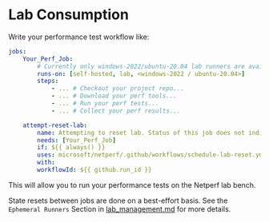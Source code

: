 # Lab Consumption

Write your performance test workflow like:
```yaml
jobs:
    Your_Perf_Job:
        # Currently only windows-2022/ubuntu-20.04 lab runners are available.
        runs-on: [self-hosted, lab, <windows-2022 / ubuntu-20.04>]
        steps:
            - ... # Checkout your project repo...
            - ... # Download your perf tools...
            - ... # Run your perf tests...
            - ... # Collect your perf results...

    attempt-reset-lab:
        name: Attempting to reset lab. Status of this job does not indicate result of lab reset. Look at job details.
        needs: [Your_Perf_Job]
        if: ${{ always() }}
        uses: microsoft/netperf/.github/workflows/schedule-lab-reset.yml@main
        with:
        workflowId: ${{ github.run_id }}
```

This will allow you to run your performance tests on the Netperf lab bench.

State resets between jobs are done on a best-effort basis. See the `Ephemeral Runners` Section in [lab_management.md](lab_management.md) for more details.
